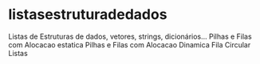 # listasestruturadedados
Listas de Estruturas de dados, vetores, strings, dicionários...
Pilhas e Filas com Alocacao estatica
Pilhas e Filas com Alocacao Dinamica
Fila Circular
Listas
